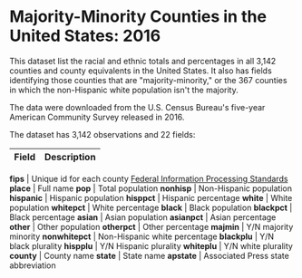 # Majority-Minority Counties in the United States: 2016

This dataset list the racial and ethnic totals and percentages in all 3,142 counties and county equivalents in the United States. It also has fields identifying those counties that are "majority-minority," or the 367 counties in which the non-Hispanic white population isn't the majority. 

The data were downloaded from the U.S. Census Bureau's five-year American Community Survey released in 2016.  

The dataset has 3,142 observations and 22 fields:

Field | Description
------------ | ------------- 

**fips** | Unique id for each county [Federal Information Processing Standards](https://en.wikipedia.org/wiki/Federal_Information_Processing_Standards)
**place** | Full name
**pop** | Total population
**nonhisp** | Non-Hispanic population
**hispanic** | Hispanic population
**hisppct** | Hispanic percentage
**white** | White population
**whitepct** | White percentage
**black** | Black population
**blackpct** | Black percentage
**asian** | Asian population
**asianpct** | Asian percentage
**other** | Other population
**otherpct** | Other percentage
**majmin** | Y/N majority minority
**nonwhitepct** | Non-Hispanic white percentage
**blackplu** | Y/N black plurality
**hispplu** | Y/N Hispanic plurality
**whiteplu** | Y/N white plurality
**county** | County name 
**state** | State name
**apstate** | Associated Press state abbreviation